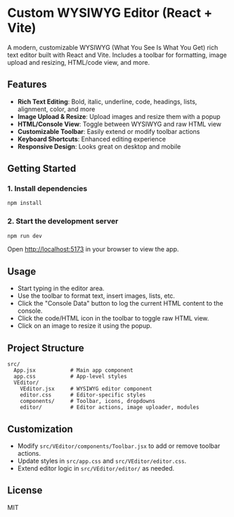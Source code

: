 # Custom WYSIWYG Editor (React + Vite)

A modern, customizable WYSIWYG (What You See Is What You Get) rich text editor built with React and Vite. Includes a toolbar for formatting, image upload and resizing, HTML/code view, and more.

## Features

- **Rich Text Editing**: Bold, italic, underline, code, headings, lists, alignment, color, and more
- **Image Upload & Resize**: Upload images and resize them with a popup
- **HTML/Console View**: Toggle between WYSIWYG and raw HTML view
- **Customizable Toolbar**: Easily extend or modify toolbar actions
- **Keyboard Shortcuts**: Enhanced editing experience
- **Responsive Design**: Looks great on desktop and mobile

## Getting Started

### 1. Install dependencies

```bash
npm install
```

### 2. Start the development server

```bash
npm run dev
```

Open [http://localhost:5173](http://localhost:5173) in your browser to view the app.

## Usage

- Start typing in the editor area.
- Use the toolbar to format text, insert images, lists, etc.
- Click the "Console Data" button to log the current HTML content to the console.
- Click the code/HTML icon in the toolbar to toggle raw HTML view.
- Click on an image to resize it using the popup.

## Project Structure

```
src/
  App.jsx           # Main app component
  app.css           # App-level styles
  VEditor/
    VEditor.jsx     # WYSIWYG editor component
    editor.css      # Editor-specific styles
    components/     # Toolbar, icons, dropdowns
    editor/         # Editor actions, image uploader, modules
```

## Customization

- Modify `src/VEditor/components/Toolbar.jsx` to add or remove toolbar actions.
- Update styles in `src/app.css` and `src/VEditor/editor.css`.
- Extend editor logic in `src/VEditor/editor/` as needed.

## License

MIT

